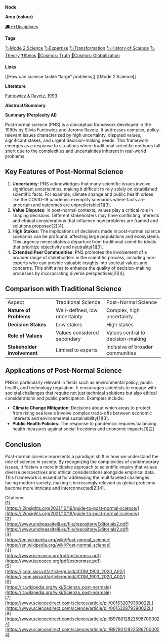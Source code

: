 **Node**

**Area (colour)**

[🎓**Disciplines](https://lean-sphynx-49b.notion.site/Disciplines-72ba770b397c4f34aed13a10d8d0cc3e?pvs=21)

**Tags**

[🏷️Mode 2 Science](https://lean-sphynx-49b.notion.site/Mode-2-Science-f4287daae3de4bb983342cd01f6f6bcb?pvs=21) [🏷️Expertise](https://lean-sphynx-49b.notion.site/Expertise-ede1853057274e1b81d6516e2639ce23?pvs=21) [🏷️Transformation](https://lean-sphynx-49b.notion.site/Transformation-c825df3a3ea24aaa8ac73609436bae7f?pvs=21) [🏷️History of Science](https://lean-sphynx-49b.notion.site/History-of-Science-02fd0415550d4c30af2b0b0fcd51ab23?pvs=21) [🏷️Theory](https://lean-sphynx-49b.notion.site/Theory-8b50544e2f09474c93709d9f853e692f?pvs=21) [❓#telos](https://lean-sphynx-49b.notion.site/Telos-11587210186680608bc3ecc5d1ba5772?pvs=21) [🌌Cosmos: Truth](https://lean-sphynx-49b.notion.site/Cosmos-Truth-af34d1903e934f1b989baa138fdfecc6?pvs=21) [🌌Cosmos: Globalization](https://lean-sphynx-49b.notion.site/Cosmos-Globalization-8bfcc0523ab64a819cd329a6875da3ed?pvs=21)

**Links**

[[How can science tackle “large” problems]] [[Mode 2 Science]]

**Literature**

[Funtowicz & Ravetz, 1993](https://lean-sphynx-49b.notion.site/Funtowicz-Ravetz-1993-5e4bcabc8b4046d1901daef50119f6a0?pvs=21)

**Abstract/Summary**

**Summary (Perplexity AI)**

Post-normal science (PNS) is a conceptual framework developed in the 1990s by Silvio Funtowicz and Jerome Ravetz. It addresses complex, policy-relevant issues characterized by high uncertainty, disputed values, significant stakes, and urgent decision-making needs. This framework emerges as a response to situations where traditional scientific methods fall short due to the complexities and uncertainties inherent in real-world problems.

## Key Features of Post-Normal Science

1. **Uncertainty**: PNS acknowledges that many scientific issues involve significant uncertainties, making it difficult to rely solely on established scientific facts. For example, climate change and public health crises like the COVID-19 pandemic exemplify scenarios where facts are uncertain and outcomes are unpredictable[1][3].
2. **Value Disputes**: In post-normal contexts, values play a critical role in shaping decisions. Different stakeholders may have conflicting interests and ethical considerations that influence how problems are framed and solutions proposed[2][4].
3. **High Stakes**: The implications of decisions made in post-normal science scenarios can be profound, affecting large populations and ecosystems. This urgency necessitates a departure from traditional scientific ideals that prioritize objectivity and neutrality[1][3].
4. **Extended Peer Communities**: PNS promotes the involvement of a broader range of stakeholders in the scientific process, including non-experts who can provide valuable insights into societal values and concerns. This shift aims to enhance the quality of decision-making processes by incorporating diverse perspectives[2][4].

## Comparison with Traditional Science

|   |   |   |
|---|---|---|
|Aspect|Traditional Science|Post-Normal Science|
|**Nature of Problems**|Well-defined, low uncertainty|Complex, high uncertainty|
|**Decision Stakes**|Low stakes|High stakes|
|**Role of Values**|Values considered secondary|Values central to decision-making|
|**Stakeholder Involvement**|Limited to experts|Inclusive of broader communities|

## Applications of Post-Normal Science

PNS is particularly relevant in fields such as environmental policy, public health, and technology regulation. It encourages scientists to engage with societal challenges that require not just technical solutions but also ethical considerations and public participation. Examples include:

- **Climate Change Mitigation**: Decisions about which areas to protect from rising sea levels involve complex trade-offs between economic interests and environmental sustainability[1][3].
- **Public Health Policies**: The response to pandemics requires balancing health measures against social freedoms and economic impacts[1][2].

## Conclusion

Post-normal science represents a paradigm shift in how we understand the role of science in society. By recognizing the complexities of contemporary issues, it fosters a more inclusive approach to scientific inquiry that values diverse perspectives and ethical considerations alongside empirical data. This framework is essential for addressing the multifaceted challenges facing modern society, making it increasingly relevant as global problems become more intricate and interconnected[2][4].

Citations:  
[1]  
[https://i2insights.org/2021/10/19/guide-to-post-normal-science/](https://i2insights.org/2021/10/19/guide-to-post-normal-science/)  
[2]  
[https://www.andreasaltelli.eu/file/repository/Editorials2.pdf](https://www.andreasaltelli.eu/file/repository/Editorials2.pdf)  
[3]  
[https://en.wikipedia.org/wiki/Post-normal_science](https://en.wikipedia.org/wiki/Post-normal_science)  
[4]  
[https://www.isecoeco.org/pdf/pstnormsc.pdf](https://www.isecoeco.org/pdf/pstnormsc.pdf)  
[5]  
[https://jcom.sissa.it/article/pubid/JCOM_1903_2020_A02/](https://jcom.sissa.it/article/pubid/JCOM_1903_2020_A02/)  
[6]  
[https://it.wikipedia.org/wiki/Scienza_post-normale](https://it.wikipedia.org/wiki/Scienza_post-normale)  
[7]  
[https://www.sciencedirect.com/science/article/pii/001632879390022L](https://www.sciencedirect.com/science/article/pii/001632879390022L)  
[8]  
[https://www.sciencedirect.com/science/article/pii/B9780128225967000024](https://www.sciencedirect.com/science/article/pii/B9780128225967000024)